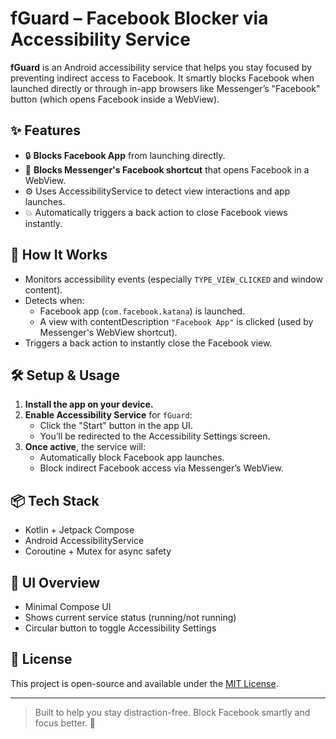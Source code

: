# fGuard – Facebook Blocker via Accessibility Service

**fGuard** is an Android accessibility service that helps you stay focused by preventing indirect access to Facebook. It smartly blocks Facebook when launched directly or through in-app browsers like Messenger’s "Facebook" button (which opens Facebook inside a WebView).

## ✨ Features

- 🔒 **Blocks Facebook App** from launching directly.
- 🚫 **Blocks Messenger's Facebook shortcut** that opens Facebook in a WebView.
- ⚙️ Uses AccessibilityService to detect view interactions and app launches.
- 💥 Automatically triggers a back action to close Facebook views instantly.

## 🔧 How It Works

- Monitors accessibility events (especially `TYPE_VIEW_CLICKED` and window content).
- Detects when:
  - Facebook app (`com.facebook.katana`) is launched.
  - A view with contentDescription `"Facebook App"` is clicked (used by Messenger's WebView shortcut).
- Triggers a back action to instantly close the Facebook view.

## 🛠️ Setup & Usage

1. **Install the app on your device.**
2. **Enable Accessibility Service** for `fGuard`:
   - Click the "Start" button in the app UI.
   - You’ll be redirected to the Accessibility Settings screen.
3. **Once active**, the service will:
   - Automatically block Facebook app launches.
   - Block indirect Facebook access via Messenger’s WebView.

## 📦 Tech Stack

- Kotlin + Jetpack Compose
- Android AccessibilityService
- Coroutine + Mutex for async safety

## 📱 UI Overview

- Minimal Compose UI
- Shows current service status (running/not running)
- Circular button to toggle Accessibility Settings

## 📝 License

This project is open-source and available under the [MIT License](LICENSE).

---

> Built to help you stay distraction-free. Block Facebook smartly and focus better. 🚀
